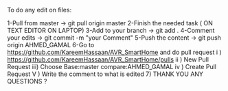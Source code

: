 To do any edit on files:



1-Pull from master -> git pull origin master
2-Finish the needed task ( ON TEXT EDITOR ON LAPTOP)
3-Add to your branch -> git add .
4-Comment your edits -> git commit -m "your Comment"
5-Push the content -> git push origin AHMED_GAMAL
6-Go to https://github.com/KareemHassaan/AVR_SmartHome and do pull request
	i ) https://github.com/KareemHassaan/AVR_SmartHome/pulls
	ii ) New Pull Request
	iii) Choose Base:master compare:AHMED_GAMAL
	iv ) Create Pull Request
V ) Write the comment to what is edited
7) THANK YOU ANY QUESTIONS ?